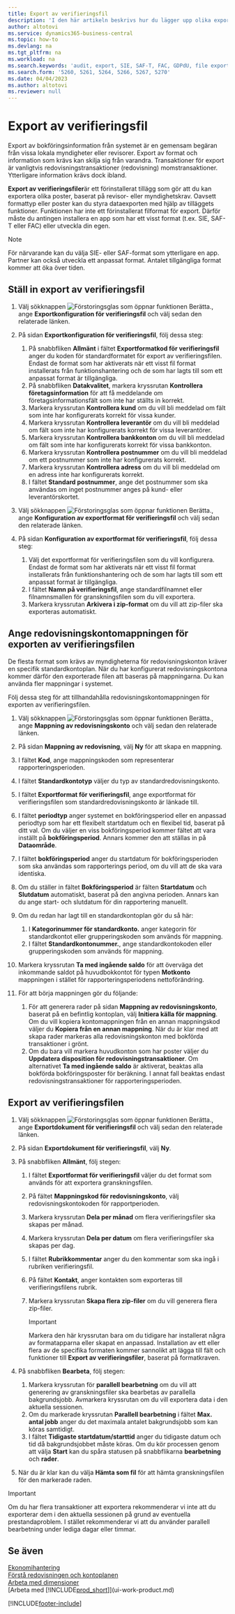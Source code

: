 ```yaml
---
title: Export av verifieringsfil
description: 'I den här artikeln beskrivs hur du lägger upp olika exportformat och sedan använder dem, baserat på revisor- eller myndighetskrav.'
author: altotovi
ms.service: dynamics365-business-central
ms.topic: how-to
ms.devlang: na
ms.tgt_pltfrm: na
ms.workload: na
ms.search.keywords: 'audit, export, SIE, SAF-T, FAC, GDPdU, file export'
ms.search.form: '5260, 5261, 5264, 5266, 5267, 5270'
ms.date: 04/04/2023
ms.author: altotovi
ms.reviewer: null
---
```


# Export av verifieringsfil

Export av bokföringsinformation från systemet är en gemensam begäran från vissa lokala myndigheter eller revisorer. Export av format och information som krävs kan skilja sig från varandra. Transaktioner för export är vanligtvis redovisningstransaktioner (redovisning) momstransaktioner. Ytterligare information krävs dock ibland.

**Export av verifieringsfiler**är ett förinstallerat tillägg som gör att du kan exportera olika poster, baserat på revisor- eller myndighetskrav. Oavsett formattyp eller poster kan du styra dataexporten med hjälp av tilläggets funktioner. Funktionen har inte ett förinstallerat filformat för export. Därför måste du antingen installera en app som har ett visst format (t.ex. SIE, SAF-T eller FAC) eller utveckla din egen.

> [!NOTE]
> För närvarande kan du välja SIE- eller SAF-format som ytterligare en app. Partner kan också utveckla ett anpassat format. Antalet tillgängliga format kommer att öka över tiden.

## Ställ in export av verifieringsfil

1. Välj sökknappen ![Förstoringsglas som öppnar funktionen Berätta.](media/ui-search/search_small.png "Berätta vad du vill göra"), ange **Exportkonfiguration för verifieringsfil** och välj sedan den relaterade länken.
2. På sidan **Exportkonfiguration för verifieringsfil**, följ dessa steg:

    1.  På snabbfliken **Allmänt** i fältet **Exportformatkod för verifieringsfil** anger du koden för standardformatet för export av verifieringsfilen. Endast de format som har aktiverats när ett visst fil format installerats från funktionshantering och de som har lagts till som ett anpassat format är tillgängliga.
    2. På snabbfliken **Datakvalitet**, markera kryssrutan **Kontrollera företagsinformation** för att få meddelande om företagsinformationsfält som inte har ställts in korrekt.
    3. Markera kryssrutan **Kontrollera kund** om du vill bli meddelad om fält som inte har konfigurerats korrekt för vissa kunder.
    4. Markera kryssrutan **Kontrollera leverantör** om du vill bli meddelad om fält som inte har konfigurerats korrekt för vissa leverantörer.
    5. Markera kryssrutan **Kontrollera bankkonton** om du vill bli meddelad om fält som inte har konfigurerats korrekt för vissa bankkonton.
    6. Markera kryssrutan **Kontrollera postnummer** om du vill bli meddelad om ett postnummer som inte har konfigurerats korrekt.
    7. Markera kryssrutan **Kontrollera adress** om du vill bli meddelad om en adress inte har konfigurerats korrekt.
    8. I fältet **Standard postnummer**, ange det postnummer som ska användas om inget postnummer anges på kund- eller leverantörskortet.

3. Välj sökknappen ![Förstoringsglas som öppnar funktionen Berätta.](media/ui-search/search_small.png "Berätta vad du vill göra"), ange **Konfiguration av exportformat för verifieringsfil** och välj sedan den relaterade länken.
4. På sidan **Konfiguration av exportformat för verifieringsfil**, följ dessa steg:

    1. Välj det exportformat för verifieringsfilen som du vill konfigurera. Endast de format som har aktiverats när ett visst fil format installerats från funktionshantering och de som har lagts till som ett anpassat format är tillgängliga.
    2. I fältet **Namn på verifieringsfil**, ange standardfilnamnet eller filnamnsmallen för granskningsfilen som du vill exportera.
    3. Markera kryssrutan **Arkivera i zip-format** om du vill att zip-filer ska exporteras automatiskt.

## Ange redovisningskontomappningen för exporten av verifieringsfilen

De flesta format som krävs av myndigheterna för redovisningskonton kräver en specifik standardkontoplan. När du har konfigurerat redovisningskontona kommer därför den exporterade filen att baseras på mappningarna. Du kan använda fler mappningar i systemet.

Följ dessa steg för att tillhandahålla redovisningskontomappningen för exporten av verifieringsfilen.

1. Välj sökknappen ![Förstoringsglas som öppnar funktionen Berätta.](media/ui-search/search_small.png "Berätta för mig vad du vill göra"), ange **Mappning av redovisningskonto** och välj sedan den relaterade länken.
2. På sidan **Mappning av redovisning**, välj **Ny** för att skapa en mappning.
3. I fältet **Kod**, ange mappningskoden som representerar rapporteringsperioden.
4. I fältet **Standardkontotyp** väljer du typ av standardredovisningskonto.
5. I fältet **Exportformat för verifieringsfil**, ange exportformat för verifieringsfilen som standardredovisningskonto är länkade till.
6.  I fältet **periodtyp** anger systemet en bokföringsperiod eller en anpassad periodtyp som har ett flexibelt startdatum och en flexibel tid, baserat på ditt val. Om du väljer en viss bokföringsperiod kommer fältet att vara inställt på **bokföringsperiod**. Annars kommer den att ställas in på **Dataområde**.
7.  I fältet **bokföringsperiod** anger du startdatum för bokföringsperioden som ska användas som rapporterings period, om du vill att de ska vara identiska.
8. Om du ställer in fältet **Bokföringsperiod** är fälten **Startdatum** och **Slutdatum** automatiskt, baserat på den angivna perioden. Annars kan du ange start- och slutdatum för din rapportering manuellt.
9. Om du redan har lagt till en standardkontoplan gör du så här:

    1. I **Kategorinummer för standardkonto.** anger kategorin för standardkontot eller grupperingskoden som används för mappning.
    2. I fältet **Standardkontonummer.**, ange standardkontokoden eller grupperingskoden som används för mappning.

10. Markera kryssrutan **Ta med ingående saldo** för att överväga det inkommande saldot på huvudbokkontot för typen **Motkonto** mappningen i stället för rapporteringsperiodens nettoförändring.
11. För att börja mappningen gör du följande:

    1. För att generera rader på sidan **Mappning av redovisningskonto**, baserat på en befintlig kontoplan, välj **Initiera källa för mappning**. Om du vill kopiera kontomappningen från en annan mappningskod väljer du **Kopiera från en annan mappning**. När du är klar med att skapa rader markeras alla redovisningskonton med bokförda transaktioner i grönt.
    2. Om du bara vill markera huvudkonton som har poster väljer du **Uppdatera disposition för redovisningstransaktioner**. Om alternativet **Ta med ingående saldo** är aktiverat, beaktas alla bokförda bokföringsposter för beräkning. I annat fall beaktas endast redovisningstransaktioner för rapporteringsperioden.

## Export av verifieringsfilen

1. Välj sökknappen ![Förstoringsglas som öppnar funktionen Berätta.](media/ui-search/search_small.png "Berätta vad du vill göra"), ange **Exportdokument för verifieringsfil** och välj sedan den relaterade länken.
2. På sidan **Exportdokument för verifieringsfil**, välj **Ny**.
3. På snabbfliken **Allmänt**, följ stegen:

    1. I fältet **Exportformat för verifieringsfil** väljer du det format som används för att exportera granskningsfilen.
    2. På fältet **Mappningskod för redovisningskonto**, välj redovisningskontokoden för rapportperioden.
    3. Markera kryssrutan **Dela per månad** om flera verifieringsfiler ska skapas per månad.
    4. Markera kryssrutan **Dela per datum** om flera verifieringsfiler ska skapas per dag.
    5.  I fältet **Rubrikkommentar** anger du den kommentar som ska ingå i rubriken verifieringsfil.
    6. På fältet **Kontakt**, anger kontakten som exporteras till verifieringsfilens rubrik.
    7. Markera kryssrutan **Skapa flera zip-filer** om du vill generera flera zip-filer.

        > [!IMPORTANT]
        > Markera den här kryssrutan bara om du tidigare har installerat några av formatapparna eller skapat en anpassad. Installation av ett eller flera av de specifika formaten kommer sannolikt att lägga till fält och funktioner till **Export av verifieringsfiler**, baserat på formatkraven.

4. På snabbfliken **Bearbeta**, följ stegen:

    1. Markera kryssrutan för **parallell bearbetning** om du vill att generering av granskningsfiler ska bearbetas av parallella bakgrundsjobb. Avmarkera kryssrutan om du vill exportera data i den aktuella sessionen.
    2. Om du markerade kryssrutan **Parallell bearbetning** i fältet **Max. antal jobb** anger du det maximala antalet bakgrundsjobb som kan köras samtidigt.
    3. I fältet **Tidigaste startdatum/starttid** anger du tidigaste datum och tid då bakgrundsjobbet måste köras. Om du kör processen genom att välja **Start** kan du spåra statusen på snabbflikarna **bearbetning** och **rader**.

5. När du är klar kan du välja **Hämta som fil** för att hämta granskningsfilen för den markerade raden.

> [!IMPORTANT]
> Om du har flera transaktioner att exportera rekommenderar vi inte att du exporterar dem i den aktuella sessionen på grund av eventuella prestandaproblem. I stället rekommenderar vi att du använder parallell bearbetning under lediga dagar eller timmar.

## Se även

[Ekonomihantering](finance.md)  
[Förstå redovisningen och kontoplanen](finance-general-ledger.md)  
[Arbeta med dimensioner](finance-dimensions.md)  
[Arbeta med [!INCLUDE[prod_short](includes/prod_short.md)]](ui-work-product.md)

[!INCLUDE[footer-include](includes/footer-banner.md)]
